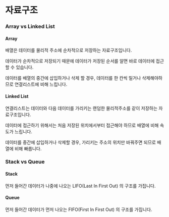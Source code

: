 # 자료구조

### Array vs Linked List
#### Array
배열은 데이터를 물리적 주소에 순차적으로 저장하는 자료구조입니다.

데이터가 순차적으로 저장되기 때문에 데이터가 저장된 순서를 알면 바로 데이터에 접근 할 수 있습니다.

데이터를 배열의 중간에 삽입하거나 삭제 할 경우, 데이터를 한 칸씩 밀거나 삭제해야하므로 연결리스트에 비해 느립니다.

#### Linked List
연결리스트는 데이터와 다음 데이터를 가리키는 랜덤한 물리적주소를 같이 저장하는 자료구조입니다.

데이터에 접근하기 위해서는 처음 저장된 위치에서부터 접근해야 하므로 배열에 비해 속도가 느립니다.

데이터를 중간에 삽입하거나 삭제할 경우, 가리키는 주소의 위치만 바꿔주면 되므로 배열에 비해 빠릅니다.

### Stack vs Queue
#### Stack
먼저 들어간 데이터가 나중에 나오는     LIFO(Last In First Out)    의 구조를 가집니다.

#### Queue
먼저 들어간 데이터가 먼저 나오는    FIFO(First In First Out)    의 구조를 가집니다.